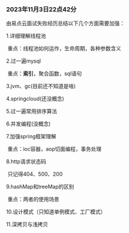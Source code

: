 ### 2023年11月3日22点42分

由易点云面试失败经历总结以下几个方面需要加强：

1.详细理解线程池

​	重点：线程池如何运作，生命周期，各种参数含义

2.过一遍mysql

​	重点：**索引**，聚合函数，sql语句

3.jvm、gc(目前还不知道是啥)

4.springcloud(还没概念)

5.过一遍常用排序算法

6.并发编程(没概念)

7.加强spring框架理解

​	重点：ioc容器，aop切面编程，事务处理

8.http请求状态码

​	只记得404、500、200

9.hashMap和treeMap的区别

​	重点：两者的使用场景

10.设计模式（只知道单例模式、工厂模式）

11.深拷贝与浅拷贝